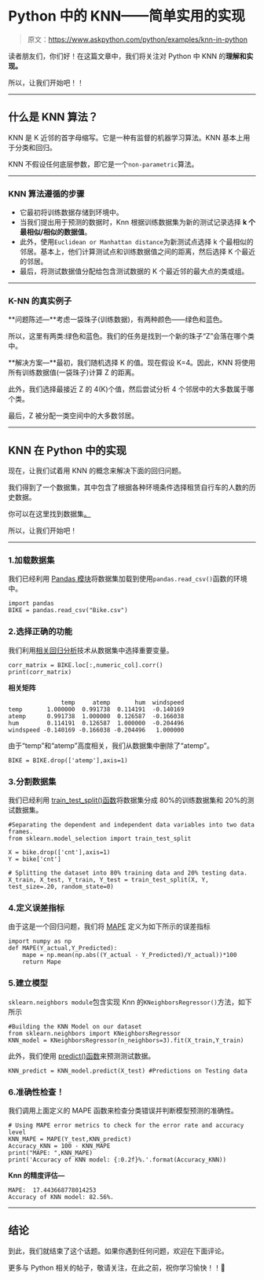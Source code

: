 # Python 中的 KNN——简单实用的实现

> 原文：<https://www.askpython.com/python/examples/knn-in-python>

读者朋友们，你们好！在这篇文章中，我们将关注对 Python 中 KNN 的**理解和实现。**

所以，让我们开始吧！！

* * *

## 什么是 KNN 算法？

KNN 是 K 近邻的首字母缩写。它是一种有监督的机器学习算法。KNN 基本上用于分类和回归。

KNN 不假设任何底层参数，即它是一个`non-parametric`算法。

* * *

### KNN 算法遵循的步骤

*   它最初将训练数据存储到环境中。
*   当我们提出用于预测的数据时，Knn 根据训练数据集为新的测试记录选择 **k 个最相似/相似的数据值**。
*   此外，使用`Euclidean or Manhattan distance`为新测试点选择 k 个最相似的邻居。基本上，他们计算测试点和训练数据值之间的距离，然后选择 K 个最近的邻居。
*   最后，将测试数据值分配给包含测试数据的 K 个最近邻的最大点的类或组。

* * *

### K-NN 的真实例子

**问题陈述—**考虑一袋珠子(训练数据)，有两种颜色——绿色和蓝色。

所以，这里有两类:绿色和蓝色。我们的任务是找到一个新的珠子“Z”会落在哪个类中。

**解决方案—**最初，我们随机选择 K 的值。现在假设 K=4。因此，KNN 将使用所有训练数据值(一袋珠子)计算 Z 的距离。

此外，我们选择最接近 Z 的 4(K)个值，然后尝试分析 4 个邻居中的大多数属于哪个类。

最后，Z 被分配一类空间中的大多数邻居。

* * *

## KNN 在 Python 中的实现

现在，让我们试着用 KNN 的概念来解决下面的回归问题。

我们得到了一个数据集，其中包含了根据各种环境条件选择租赁自行车的人数的历史数据。

你可以在这里找到数据集[。](https://github.com/Safa1615/BIKE-RENTAL-COUNT/blob/master/day.csv)

所以，让我们开始吧！

* * *

### 1.加载数据集

我们已经利用 [Pandas 模块](https://www.askpython.com/python-modules/pandas/python-pandas-module-tutorial)将数据集加载到使用`pandas.read_csv()`函数的环境中。

```
import pandas 
BIKE = pandas.read_csv("Bike.csv")

```

### 2.选择正确的功能

我们利用[相关回归分析](https://www.askpython.com/python/examples/correlation-matrix-in-python)技术从数据集中选择重要变量。

```
corr_matrix = BIKE.loc[:,numeric_col].corr()
print(corr_matrix)

```

**相关矩阵**

```
               temp     atemp       hum  windspeed
temp       1.000000  0.991738  0.114191  -0.140169
atemp      0.991738  1.000000  0.126587  -0.166038
hum        0.114191  0.126587  1.000000  -0.204496
windspeed -0.140169 -0.166038 -0.204496   1.000000

```

由于“temp”和“atemp”高度相关，我们从数据集中删除了“atemp”。

```
BIKE = BIKE.drop(['atemp'],axis=1)

```

### 3.分割数据集

我们已经利用 [train_test_split()函数](https://www.askpython.com/python/examples/split-data-training-and-testing-set)将数据集分成 80%的训练数据集和 20%的测试数据集。

```
#Separating the dependent and independent data variables into two data frames.
from sklearn.model_selection import train_test_split 

X = bike.drop(['cnt'],axis=1) 
Y = bike['cnt']

# Splitting the dataset into 80% training data and 20% testing data.
X_train, X_test, Y_train, Y_test = train_test_split(X, Y, test_size=.20, random_state=0)

```

### 4.定义误差指标

由于这是一个回归问题，我们将 [MAPE](https://www.askpython.com/python/examples/mape-mean-absolute-percentage-error?_thumbnail_id=9324) 定义为如下所示的误差指标

```
import numpy as np
def MAPE(Y_actual,Y_Predicted):
    mape = np.mean(np.abs((Y_actual - Y_Predicted)/Y_actual))*100
    return Mape

```

### 5.建立模型

`sklearn.neighbors module`包含实现 Knn 的`KNeighborsRegressor()`方法，如下所示

```
#Building the KNN Model on our dataset
from sklearn.neighbors import KNeighborsRegressor
KNN_model = KNeighborsRegressor(n_neighbors=3).fit(X_train,Y_train)

```

此外，我们使用 [predict()函数](https://www.askpython.com/python/examples/python-predict-function)来预测测试数据。

```
KNN_predict = KNN_model.predict(X_test) #Predictions on Testing data

```

### 6.准确性检查！

我们调用上面定义的 MAPE 函数来检查分类错误并判断模型预测的准确性。

```
# Using MAPE error metrics to check for the error rate and accuracy level
KNN_MAPE = MAPE(Y_test,KNN_predict)
Accuracy_KNN = 100 - KNN_MAPE
print("MAPE: ",KNN_MAPE)
print('Accuracy of KNN model: {:0.2f}%.'.format(Accuracy_KNN))

```

**Knn 的精度评估—**

```
MAPE:  17.443668778014253
Accuracy of KNN model: 82.56%.

```

* * *

## 结论

到此，我们就结束了这个话题。如果你遇到任何问题，欢迎在下面评论。

更多与 Python 相关的帖子，敬请关注，在此之前，祝你学习愉快！！🙂
